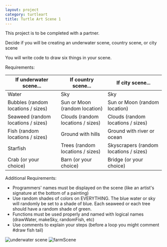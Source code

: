 ```yaml
---
layout: project
category: turtleart
title: Turtle Art Scene 1
---
```

This project is to be completed with a partner.

Decide if you will be creating an underwater scene, country scene, or city scene

You will write code to draw six things in your scene.

Requirements:

If underwater scene... | If country scene... | If city scene...
---------------------- | ------------------- | ----------------
Water | Sky | Sky
Bubbles (random locations / sizes) | Sun or Moon (random location) | Sun or Moon (random location)
Seaweed (random locations / sizes) | Clouds (random locations / sizes) | Clouds (random locations / sizes)
Fish (random locations / sizes) | Ground with hills | Ground with river or ocean
Starfish | 	Trees (random locations / sizes) | Skyscrapers (random locations / sizes)
Crab (or your choice) | Barn (or your choice) | Bridge (or your choice)

Additional Requirements:
- Programmers' names must be displayed on the scene (like an artist's signature at the bottom of a painting)
- Use random shades of colors on EVERYTHING. The blue water or sky will randomly be set to a shade of blue. Each seaweed or each tree should have a random shade of green.
- Functions must be used properly and named with logical names (drawWater, makeSky, randomFish, etc)
- Use comments to explain your steps (before a loop you might comment #draw fish tail)


![underwater scene](/underwaterScene.png)
![farmScene](/ArtScene.PNG)
